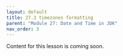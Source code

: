 ```yaml
---
layout: default
title: 27.3 timezones formatting
parent: "Module 27: Date and Time in JDK"
nav_order: 3
---
```


Content for this lesson is coming soon.
